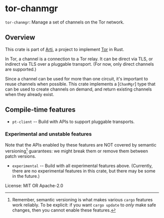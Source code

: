 # tor-chanmgr

`tor-chanmgr`: Manage a set of channels on the Tor network.

## Overview

This crate is part of
[Arti](https://gitlab.torproject.org/tpo/core/arti/), a project to
implement [Tor](https://www.torproject.org/) in Rust.

In Tor, a channel is a connection to a Tor relay.  It can be
direct via TLS, or indirect via TLS over a pluggable transport.
(For now, only direct channels are supported.)

Since a channel can be used for more than one circuit, it's
important to reuse channels when possible.  This crate implements
a [`ChanMgr`] type that can be used to create channels on demand,
and return existing channels when they already exist.

## Compile-time features

* `pt-client` -- Build with APIs to support
  pluggable transports.

### Experimental and unstable features

 Note that the APIs enabled by these features are NOT covered by
 semantic versioning[^1] guarantees: we might break them or remove
 them between patch versions.

* `experimental` -- Build with all experimental features above.
  (Currently, there are no experimental features in this crate, 
  but there may be some in the future.)

[^1]: Remember, semantic versioning is what makes various `cargo`
features work reliably. To be explicit: if you want `cargo update`
to _only_ make safe changes, then you cannot enable these
features.

License: MIT OR Apache-2.0
